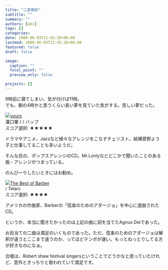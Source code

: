 ```yaml
---
title: "二度寝前"
subtitle: ""
summary: ""
authors: [aki]
tags: []
categories: 
date: 2008-06-03T21:45:20+00:00
lastmod: 2008-06-03T21:45:20+00:00
featured: false
draft: false

image:
  caption: ""
  focal_point: ""
  preview_only: false

projects: []
---
```

9時前に寝てしまい、気が付けば11時。  
でも、朝の4時かと思うくらい長い夢を見ていた気がする。苦しい夢だった。  
  
 ![](https://ecx.images-amazon.com/images/I/51JMRGZZ6AL._SL160_.jpg)[yours](http://item.excite.co.jp/detail/ASIN_B000A0H5CG)  
溝口肇 / / バップ  
スコア選択: ★★★★★  
  
ドラマやアニメ、Jazzなど様々なアレンジをこなすチェリスト。結構菅野よう子と仕事してることも多いようだ。  
  
そんな氏の、ポップスアレンジのCD。Mr.Lonlyなどどこかで聞いたことのある曲・アレンジがつまっている。  
  
のんびーりしたいときにはお勧め。  
  
 ![](https://ecx.images-amazon.com/images/I/410G9M3125L._SL160_.jpg)[The Best of Barber](http://item.excite.co.jp/detail/ASIN_B0000DG01K)  
 / Telarc  
スコア選択: ★★★★  
  
アメリカの作曲家、Barberの「弦楽のためのアダージョ」を中心に選曲されたCD。  
  
というか、本当に聞きたかったのは上記の曲に詞を当てたAgnus Deiであった。  
  
お目当ての二曲は満足のいくものであった。ただ、弦楽のためのアダージョは解釈が違うとここまで違うのか、ってほどテンポが速い。もっとねっとりしてる方が好きなのになぁ。  
  
  
  
合唱は、Robert shaw festival singersということでどうかなと思っていたけれど、意外ときっちりと歌われていて満足です。



